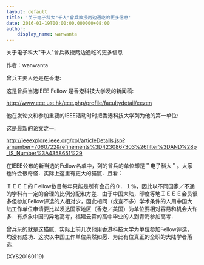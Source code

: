 ```yaml
---
layout: default
title: '关于电子科大"千人"曾兵教授两边通吃的更多信息'
date: 2016-01-19T00:00:00.000000+08:00
author:
    display_name: wanwanta
---
```


关于电子科大"千人"曾兵教授两边通吃的更多信息

作者：wanwanta

曾兵主要人还是在香港:

这是曾兵当选IEEE Fellow 是香港科技大学发的新闻稿:

http://www.ece.ust.hk/ece.php/profile/facultydetail/eezen

他在发论文和参加重要的IEEE活动时时把香港科技大学列为他的第一单位:

这是最新的论文之一:

http://ieeexplore.ieee.org/xpl/articleDetails.jsp?arnumber=7060722&refinements%3D4230867303%26filter%3DAND%28p_IS_Number%3A4358651%29

在IEEE公布的新当选的Fellow名单中，列的曾兵的单位却是＂电子科大＂。大家也许会很奇怪．实际上这里有更大的猫腻．且看：

ＩＥＥＥ的Ｆellow数目每年只能是所有会员的０．１％，因此以不同国家／不通的学科有一定的合理的比例分配和方差．由于中国大陆，印度等地ＩＥＥＥ会员很多但参加Fellow评选的人相对少，因此相同（或查不多）学术条件的人用中国大陆工作单位申请要比以发达国家地区（香港／美国）为单位要相对容易和机会大许多．有点象中国的异地高考，福建云霄的高中毕业的人到青海参加高考．

曾兵玩的就是这猫腻．实际上前几次他用香港科技大学为单位参加Fellow评选，均没有成功．这次以中国工作单位果然如愿．为此有位真正的全职的大陆学者落选．

(XYS20160119)

